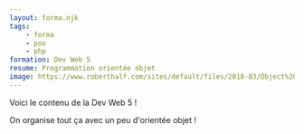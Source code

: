 ```yaml
---
layout: forma.njk
tags:
    - forma
    - poo
    - php
formation: Dev Web 5
resume: Programmation orientée objet
image: https://www.roberthalf.com/sites/default/files/2018-03/Object%20oriented%20programming.jpg
---
```


Voici le contenu de la Dev Web 5 !

On organise tout ça avec un peu d'orientée objet !